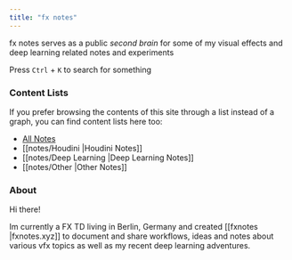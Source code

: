 ```yaml
---
title: "fx notes"
---
```


fx notes serves as a public *second brain* for some of my visual effects and deep learning related notes and experiments

Press `Ctrl` + `K` to search for something


### Content Lists
If you prefer browsing the contents of this site through a list instead of a graph, you can find content lists here too:

- [All Notes](/notes)
- [[notes/Houdini |Houdini Notes]]
- [[notes/Deep Learning |Deep Learning Notes]]
- [[notes/Other |Other Notes]]

### About

Hi there!

Im currently a FX TD living in Berlin, Germany and created [[fxnotes |fxnotes.xyz]] to document and share workflows, ideas and notes about various vfx topics as well as my recent deep learning adventures.

